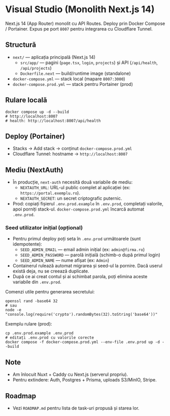 # Visual Studio (Monolith Next.js 14)

Next.js 14 (App Router) monolit cu API Routes. Deploy prin Docker Compose / Portainer. Expus pe port `8007` pentru integrarea cu Cloudflare Tunnel.

## Structură
- `next/` — aplicația principală (Next.js 14)
  - `src/app/` — pagini (`page.tsx`, `login`, `projects`) și API (`/api/health`, `/api/projects`)
  - `Dockerfile.next` — build/runtime image (standalone)
- `docker-compose.yml` — stack local (mapare `8007:3000`)
- `docker-compose.prod.yml` — stack pentru Portainer (prod)

## Rulare locală
```
docker compose up -d --build
# http://localhost:8007
# health: http://localhost:8007/api/health
```

## Deploy (Portainer)
- Stacks → Add stack → conținut `docker-compose.prod.yml`
- Cloudflare Tunnel: hostname → `http://localhost:8007`

## Mediu (NextAuth)
- În producție, `next-auth` necesită două variabile de mediu:
  - `NEXTAUTH_URL`: URL-ul public complet al aplicației (ex: `https://portal.exemplu.ro`).
  - `NEXTAUTH_SECRET`: un secret criptografic puternic.
- Prod: copiați fișierul `.env.prod.example` în `.env.prod`, completați valorile, apoi porniți stack-ul. `docker-compose.prod.yml` încarcă automat `.env.prod`.

### Seed utilizator inițial (opțional)
- Pentru primul deploy poți seta în `.env.prod` următoarele (sunt idempotente):
  - `SEED_ADMIN_EMAIL` — email admin inițial (ex: `admin@firma.ro`)
  - `SEED_ADMIN_PASSWORD` — parolă inițială (schimb-o după primul login)
  - `SEED_ADMIN_NAME` — nume afișat (ex: `Admin`)
- Containerul rulează automat migrarea și seed-ul la pornire. Dacă userul există deja, nu se creează duplicate.
- După ce ai creat contul și ai schimbat parola, poți elimina aceste variabile din `.env.prod`.

Comenzi utile pentru generarea secretului:
```
openssl rand -base64 32
# sau
node -e "console.log(require('crypto').randomBytes(32).toString('base64'))"
```

Exemplu rulare (prod):
```
cp .env.prod.example .env.prod
# editați .env.prod cu valorile corecte
docker compose -f docker-compose.prod.yml --env-file .env.prod up -d --build
```

## Note
- Am înlocuit Nuxt + Caddy cu Next.js (serverul propriu).
- Pentru extindere: Auth, Postgres + Prisma, uploads S3/MinIO, Stripe.

## Roadmap
- Vezi `ROADMAP.md` pentru lista de task-uri propusă și starea lor.
